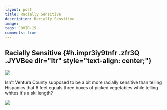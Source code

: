 ```yaml
---
layout: post
title: Racially Sensitive
description: Racially Sensitive
image: 
tags: COVID-19
comments: true
---
```


Racially Sensitive {#h.impr3iy9tnfr .zfr3Q .JYVBee dir="ltr" style="text-align: center;"}
------------------

[![](https://lh4.googleusercontent.com/GZakKfPCSEqIgluPGroMETVFYKyx_bFN9hwOitplqqCxNAa3Q1kyQGF8wb-wqMaTNctrhKcVDuZ1pWeU9btck9XT4oBXF5SzOmfc_WDm0ntTOuIGJWI=w1280)](https://www.google.com/url?q=https%3A%2F%2Fredcap.med.usc.edu%2Fsurveys%2F%3Fs%3DJ7KEL4YTKT&sa=D&sntz=1&usg=AFQjCNGgmJPVlIxKzdq9Pd16K5HC0kstRQ)

Isn't Ventura County supposed to be a bit more racially sensitive than
telling Hispanics that 6 feet equals three boxes of picked vegetables
while telling whites it's a ski length?

![](https://lh4.googleusercontent.com/xAw5KosCyw7h0OiLLO8AEcugy1L_8DaV4izZCgaR6R3rKke0lHtcJO-kTz28B12OsIHu36dSqkppDBemVIGQzp7mzIhm4MymWGTcWipXS0mJjZOA1w=w1280)
